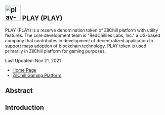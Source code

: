 ## <img src="https://i.ibb.co/cxBFbCt/zilchill-icon-2.png" alt="play-token-logo" border="0"  width = "50 px" /> PLAY (PLAY)
PLAY (PLAY) is a reserve denomination token of ZilChill platform with utility features. The core development team is "RedChillies Labs, Inc." a US-based company that contributes in development of decentralized application to support mass adoption of blockchain technology. PLAY token is used primarily in ZilChill platform for gaming purposes.

Last Updated: Nov 21, 2021   

- [Home Page](https://redchillies.org)
- [ZilChill Gaming Platform](https://zilchill.com)

## Abstract
> 

## Introduction

